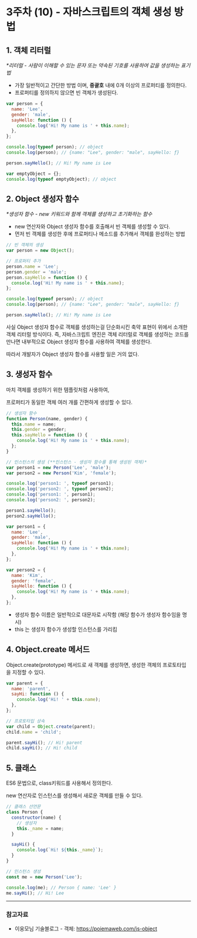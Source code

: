 # 3주차 (10) - 자바스크립트의 객체 생성 방법

## 1. 객체 리터럴

_\*리터럴 - 사람이 이해할 수 있는 문자 또는 약속된 기호를 사용하여 값을 생성하는 표기법_

- 가장 일반적이고 간단한 방법 이며, **중괄호** 내에 0개 이상의 프로퍼티를 정의한다.
- 프로퍼티를 정의하지 않으면 빈 객체가 생성된다.

```jsx
var person = {
  name: 'Lee',
  gender: 'male',
  sayHello: function () {
    console.log('Hi! My name is ' + this.name);
  },
};

console.log(typeof person); // object
console.log(person); // {name: "Lee", gender: "male", sayHello: ƒ}

person.sayHello(); // Hi! My name is Lee
```

```jsx
var emptyObject = {};
console.log(typeof emptyObject); // object
```

## 2. Object 생성자 함수

_\*생성자 함수 - new 키워드와 함께 객체를 생성하고 초기화하는 함수_

- new 연산자와 Object 생성자 함수를 호출해서 빈 객체를 생성할 수 있다.
- 먼저 빈 객체를 생성한 후에 프로퍼티나 메소드를 추가해서 객체를 완성하는 방법

```jsx
// 빈 객체의 생성
var person = new Object();

// 프로퍼티 추가
person.name = 'Lee';
person.gender = 'male';
person.sayHello = function () {
  console.log('Hi! My name is ' + this.name);
};

console.log(typeof person); // object
console.log(person); // {name: "Lee", gender: "male", sayHello: ƒ}

person.sayHello(); // Hi! My name is Lee
```

사실 Object 생성자 함수로 객체를 생성하는걸 단순화시킨 축약 표현이 위에서 소개한 객체 리터럴 방식이다. 즉, 자바스크립트 엔진은 객체 리터럴로 객체를 생성하는 코드를 만나면 내부적으로 Object 생성자 함수를 사용하여 객체를 생성한다.

따라서 개발자가 Object 생성자 함수를 사용할 일은 거의 없다.

## 3. 생성자 함수

마치 객체를 생성하기 위한 템플릿처럼 사용하여,

프로퍼티가 동일한 객체 여러 개를 간편하게 생성할 수 있다.

```jsx
// 생성자 함수
function Person(name, gender) {
  this.name = name;
  this.gender = gender;
  this.sayHello = function () {
    console.log('Hi! My name is ' + this.name);
  };
}

// 인스턴스의 생성 (**인스턴스 - 생성자 함수를 통해 생성된 객체)*
var person1 = new Person('Lee', 'male');
var person2 = new Person('Kim', 'female');

console.log('person1: ', typeof person1);
console.log('person2: ', typeof person2);
console.log('person1: ', person1);
console.log('person2: ', person2);

person1.sayHello();
person2.sayHello();
```

```jsx
var person1 = {
  name: 'Lee',
  gender: 'male',
  sayHello: function () {
    console.log('Hi! My name is ' + this.name);
  },
};

var person2 = {
  name: 'Kim',
  gender: 'female',
  sayHello: function () {
    console.log('Hi! My name is ' + this.name);
  },
};
```

- 생성자 함수 이름은 일반적으로 대문자로 시작함 (해당 함수가 생성자 함수임을 명시)
- this 는 생성자 함수가 생성할 인스턴스를 가리킴

## 4. Object.create 메서드

Object.create(prototype) 메서드로 새 객체를 생성하면, 생성한 객체의 프로토타입을 지정할 수 있다.

```jsx
var parent = {
  name: 'parent',
  sayHi: function () {
    console.log('Hi! ' + this.name);
  },
};

// 프로토타입 상속
var child = Object.create(parent);
child.name = 'child';

parent.sayHi(); // Hi! parent
child.sayHi(); // Hi! child
```

## 5. 클래스

ES6 문법으로, class키워드를 사용해서 정의한다.

new 연산자로 인스턴스를 생성해서 새로운 객체를 만들 수 있다.

```jsx
// 클래스 선언문
class Person {
  constructor(name) {
    // 생성자
    this._name = name;
  }

  sayHi() {
    console.log(`Hi! ${this._name}`);
  }
}

// 인스턴스 생성
const me = new Person('Lee');

console.log(me); // Person { name: 'Lee' }
me.sayHi(); // Hi! Lee
```

---

### 참고자료

- 이웅모님 기술블로그 - 객체: https://poiemaweb.com/js-object
